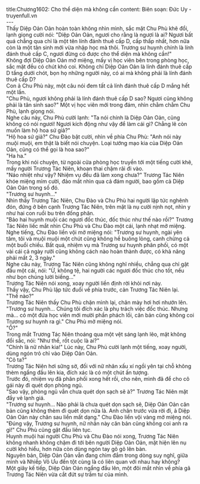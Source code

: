 title:Chương1602: Cho thể diện mà không cần
content:
Biên soạn: Đức Uy - truyenfull.vn<br>---<br>Thấy Diệp Oản Oản hoàn toàn không nhìn mình, sắc mặt Chu Phù khẽ đổi, lạnh giọng cười nói: "Diệp Oản Oản, ngươi cho rằng là ngươi là ai? Ngươi bất quá chẳng qua chỉ là một tên lính đánh thuê cấp D, cấp thấp nhất, hơn nữa còn là một tân sinh mới vừa nhập học mà thôi. Trương sư huynh chính là lính đánh thuê cấp C, ngươi đừng có được cho thể diện mà không cần!"<br>Không đợi Diệp Oản Oản mở miệng, mấy vị học viên bên trong phòng học, sắc mặt đều có chút khó coi. Không chỉ Diệp Oản Oản là lính đánh thuê cấp D tầng dưới chót, bọn họ những người này, có ai mà không phải là lính đánh thuê cấp D?<br>Con ả Chu Phù này, một câu nói đem tất cả lính đánh thuê cấp D mắng hết một lần.<br>"Chu Phù, ngươi không phải là lính đánh thuê cấp D sao? Ngươi cũng không phải là tân sinh sao?" Một vị học viên mới trong đám, nhìn chằm chằm Chu Phù, lạnh giọng nói.<br>Nghe câu này, Chu Phù cười lạnh: "Ta nói chính là Diệp Oản Oản, cũng không có nói ngươi! Ngươi kích động như vậy để làm cái gì? Chẳng lẽ còn muốn làm hộ hoa sứ giả?"<br>"Hộ hoa sứ giả?" Chu Đào bật cười, nhìn về phía Chu Phù: "Anh nói này muội muội, em thật là biết nói chuyện. Loại tướng mạo kia của Diệp Oản Oản, cũng có thể gọi là hoa sao?"<br>"Ha ha."<br>Trong khi nói chuyện, từ ngoài cửa phòng học truyền tới một tiếng cười khẽ, mấy người Trương Tác Niên, khoan thai chậm rãi đi vào.<br>"Náo nhiệt như vậy? Nhiệm vụ đều đã làm xong chưa?" Trương Tác Niên khóe miệng mỉm cười, đảo mắt nhìn qua cả đám người, bao gồm cả Diệp Oản Oản trong số đó.<br>"Trương sư huynh..."<br>Nhìn thấy Trương Tác Niên, Chu Đào và Chu Phù hai người lập tức nghênh đón, đứng ở bên cạnh Trương Tác Niên, trên mặt là nụ cười nịnh nọt, nhìn y như hai con ruồi bu trên đống phân.<br>"Bảo hai huynh muội các ngươi đốc thúc, đốc thúc như thế nào rồi?" Trương Tác Niên liếc mắt nhìn Chu Phù và Chu Đào một cái, lạnh nhạt mở miệng.<br>Nghe tiếng, Chu Đào liền vội mở miệng nói: "Trương sư huynh, ngài yên tâm, tôi và muội muội một chút cũng không hề buông lỏng, canh chừng cả một buổi chiều. Bất quá, nhiệm vụ mà Trương sư huynh phân phối, có một vài cái cả ngày rưỡi cũng không cách nào hoàn thành được, có khả năng phải mất 2, 3 ngày."<br>Nghe câu này, Trương Tác Niên cũng không nghĩ nhiều, chẳng qua chỉ gật đầu một cái, nói: "Ừ, không tệ, hai người các ngươi đốc thúc cho tốt, nếu như bọn chúng lười biếng..."<br>Trương Tác Niên nói xong, xoay người liền định rời khỏi nơi này.<br>Thấy vậy, Chu Phù lập tức đuổi về phía trước, cản Trương Tác Niên lại.<br>"Thế nào?"<br>Trương Tác Niên thấy Chu Phù chặn mình lại, chân mày hơi hơi nhướn lên.<br>"Trương sư huynh… Chúng tôi đích xác là phụ trách việc đốc thúc. Nhưng mà... có một đứa học viên mới mười phần phách lối, căn bản cũng không coi Trương sư huynh ra gì." Chu Phù mở miệng nói.<br>"Ồ?"<br>Trong mắt Trương Tác Niên thoáng qua một vệt sáng lạnh lẽo, mặt không đổi sắc, nói: "Như thế, rốt cuộc là ai?"<br>"Chính là nữ nhân kia!" Lúc này, Chu Phù cười lạnh một tiếng, xoay người, dùng ngón trỏ chỉ vào Diệp Oản Oản.<br>"Cô ta?"<br>Trương Tác Niên hơi sững sờ, đối với nữ nhân xấu xí ngồi yên tại chỗ không thèm ngẩng đầu lên kia, đích xác là có một chút ấn tượng.<br>Trước đó, nhiệm vụ đã phân phối xong hết rồi, cho nên, mình đã để cho cô gái này đi quét dọn phòng ngủ.<br>"Sao vậy, phòng ngủ vẫn chưa quét dọn sạch sẽ à?" Trương Tác Niên mặt đầy vẻ lạnh giá.<br>"Trương sư huynh... Nào phải là chưa quét dọn sạch sẽ, Diệp Oản Oản căn bản cũng không thèm đi quét dọn nữa là. Anh chân trước vừa rời đi, ả Diệp Oản Oản này chân sau liền mất dạng." Chu Đào liền vội vàng mở miệng nói.<br>"Đúng vậy, Trương sư huynh, nữ nhân này căn bản cũng không coi anh ra gì!" Chu Phù cũng gật đầu liên tục.<br>Huynh muội hai người Chu Phù và Chu Đào nói xong, Trương Tác Niên không nhanh không chậm đi tới bên người Diệp Oản Oản, mặt hiện lên nụ cười khó hiểu, hơn nữa còn dùng ngón tay gõ gõ lên bàn.<br>Nguyên bản, Diệp Oản Oản vẫn đang chìm đắm trong dòng suy nghĩ, giữa mình và Nhiếp Vô Ưu đến tột cùng là có liên quan với nhau hay không?<br>Một giây kế tiếp, Diệp Oản Oản ngẩng đầu lên, một đôi mắt nhìn về phía gã Trương Tác Niên vừa cắt đứt sự trầm tư của mình.